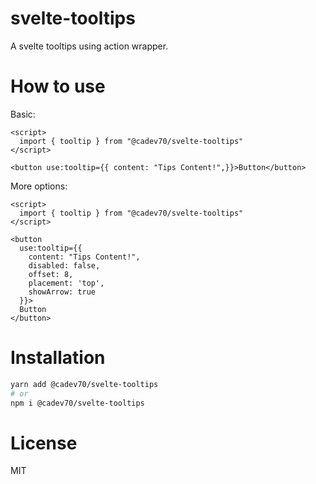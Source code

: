 # svelte-tooltips

A svelte tooltips using action wrapper.

# How to use

Basic:

```svelte
<script>
  import { tooltip } from "@cadev70/svelte-tooltips"
</script>

<button use:tooltip={{ content: "Tips Content!",}}>Button</button>
```

More options:

```svelte
<script>
  import { tooltip } from "@cadev70/svelte-tooltips"
</script>

<button
  use:tooltip={{
    content: "Tips Content!",
    disabled: false,
    offset: 8,
    placement: 'top',
    showArrow: true
  }}>
  Button
</button>
```

# Installation

```bash
yarn add @cadev70/svelte-tooltips
# or
npm i @cadev70/svelte-tooltips
```

# License

MIT

